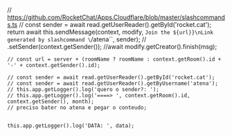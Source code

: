 // https://github.com/RocketChat/Apps.Cloudflare/blob/master/slashcommands.ts
// const sender = await read.getUserReader().getById('rocket.cat');
return await this.sendMessage(context, modify, `Join the ${url}}\nLink generated by slashcommand \`/atena\``, sender);
// .setSender(context.getSender());
//await modify.getCreator().finish(msg);



    // const url = server + (roomName ? roomName : context.getRoom().id + '-' + context.getSender().id);

    // const sender = await read.getUserReader().getById('rocket.cat');
    // const sender = await read.getUserReader().getByUsername('atena');
    // this.app.getLogger().log('quero o sender?: ');
    // this.app.getLogger().log('====> ', context.getRoom().id, context.getSender(), month);
    // preciso bater no atena e pegar o conteudo;


    this.app.getLogger().log('DATA: ', data);
